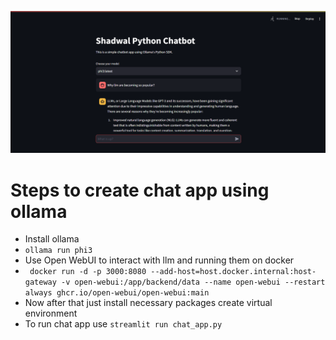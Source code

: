 ![alt text](image.png)

# Steps to create chat app using ollama

- Install ollama
- `ollama run phi3`
- Use Open WebUI to interact with llm and running them on docker
- ` docker run -d -p 3000:8080 --add-host=host.docker.internal:host-gateway -v open-webui:/app/backend/data --name open-webui --restart always ghcr.io/open-webui/open-webui:main`
- Now after that just install necessary packages create virtual environment
- To run chat app use `streamlit run chat_app.py`
